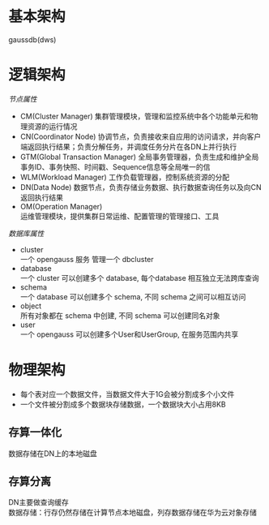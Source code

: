 # 基本架构
gaussdb(dws)

# 逻辑架构
*节点属性*
- CM(Cluster Manager)
  集群管理模块，管理和监控系统中各个功能单元和物理资源的运行情况
- CN(Coordinator Node)
  协调节点，负责接收来自应用的访问请求，并向客户端返回执行结果；负责分解任务，并调度任务分片在各DN上并行执行
- GTM(Global Transaction Manager)
  全局事务管理器，负责生成和维护全局事务ID、事务快照、时间戳、Sequence信息等全局唯一的信
- WLM(Workload Manager)
  工作负载管理器，控制系统资源的分配
- DN(Data Node)
  数据节点，负责存储业务数据、执行数据查询任务以及向CN返回执行结果
- OM(Operation Manager)    
  运维管理模块，提供集群日常运维、配置管理的管理接口、工具

*数据库属性*
- cluster     
  一个 opengauss 服务 管理一个 dbcluster
- database     
  一个 cluster 可以创建多个 database, 每个database 相互独立无法跨库查询
- schema     
  一个 database 可以创建多个 schema, 不同 schema 之间可以相互访问
- object     
  所有对象都在 schema 中创建, 不同 schema 可以创建同名对象
- user     
  一个 opengauss 可以创建多个User和UserGroup, 在服务范围内共享


# 物理架构
- 每个表对应一个数据文件，当数据文件大于1G会被分割成多个小文件
- 一个文件被分割成多个数据块存储数据，一个数据块大小占用8KB

## 存算一体化
数据存储在DN上的本地磁盘

## 存算分离
DN主要做查询缓存     
数据存储：行存仍然存储在计算节点本地磁盘，列存数据存储在华为云对象存储

